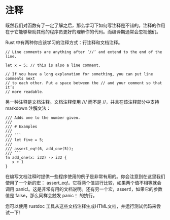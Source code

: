 # 注释 

既然我们对函数有了一定了解之后，那么学习下如何写注释是不错的。注释的作用在于它能够帮助其他的程序员更好的理解你的代码。而编译期通常会忽视他们。

Rust 中有两种你应该学习的注释方式：行注释和文档注释。

```
// Line comments are anything after ‘//’ and extend to the end of the line.

let x = 5; // this is also a line comment.

// If you have a long explanation for something, you can put line comments next
// to each other. Put a space between the // and your comment so that it’s
// more readable.
```

另一种注释是文档注释。文档注释使用 /// 而不是 //，并且在该注释部分中支持 markdown 注解文法：


	/// Adds one to the number given.
	///
	/// # Examples
	///
	/// ```
	/// let five = 5;
	///
	/// assert_eq!(6, add_one(5));
	/// ```
	fn add_one(x: i32) -> i32 {
 	   x + 1
	}

在编写文档注释时提供一些程序使用的例子是非常有用的。你会注意到在这里我们使用了一个新的宏： assert_eq!。它将两个值进行比较，如果两个值不相等就会调用 panic!。这是非常有用的文档说明。还有另一个宏，assert!，如果它的参数值是 false，那么同样会触发 panic！ 的执行。

您可以使用 rustdoc 工具从这些文档注释生成HTML文档，并运行测试代码来尝试一下!
